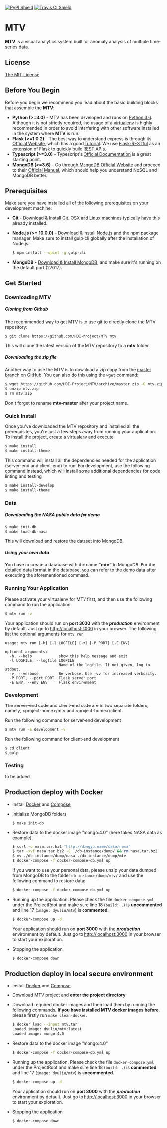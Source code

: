 [![PyPI Shield](https://img.shields.io/pypi/v/mtv.svg)](https://pypi.python.org/pypi/mtv)
[![Travis CI Shield](https://travis-ci.org/liudy1991/mtv.svg?branch=master)](https://travis-ci.org/liudy1991/mtv)

# MTV

**MTV** is a visual analytics system built for anomaly analysis of multiple time-series data.



## License

[The MIT License](https://github.com/HDI-Project/MTV/blob/master/LICENSE)



## Before You Begin

Before you begin we recommend you read about the basic building blocks that assemble the **MTV**:

- **Python (>=3.0)** - MTV has been developed and runs on [Python 3.6](https://www.python.org/downloads/release/python-360/). Although it is not strictly required, the usage of a [virtualenv](https://virtualenv.pypa.io/en/latest/) is highly recommended in order to avoid interfering with other software installed in the system where **MTV** is run.
- **Flask (>=1.0.2)** - The best way to understand express is through its [Official Website](http://flask.pocoo.org/), which has a good [Tutorial](http://flask.pocoo.org/docs/1.0/tutorial/). We use [Flask-RESTful](https://flask-restful.readthedocs.io/en/latest/) as an extension of Flask to quickly build [REST APIs](https://www.restapitutorial.com/).
- **Typescript (>=3.0)** - Typescript's [Official Documentation](https://www.typescriptlang.org/docs/home.html) is a great starting point.
- **MongoDB (>=3.6)** - Go through [MongoDB Official Website](http://mongodb.org/) and proceed to their [Official Manual](http://docs.mongodb.org/manual/), which should help you understand NoSQL and MongoDB better.



## Prerequisites

Make sure you have installed all of the following prerequisites on your development machine:

- **Git** - [Download & Install Git](https://git-scm.com/downloads). OSX and Linux machines typically have this already installed.

- **Node.js (>= 10.0.0)** - [Download & Install Node.js](https://nodejs.org/en/download/) and the npm package manager. Make sure to install gulp-cli globally after the installation of Node.js.

  ```bash
  $ npm install --quiet -g gulp-cli
  ```

- **MongoDB** - [Download & Install MongoDB](http://www.mongodb.org/downloads), and make sure it's running on the default port (27017).



## Get Started

### Downloading MTV

##### Cloning from Github

The recommended way to get MTV is to use git to directly clone the MTV repository:

```bash
$ git clone https://github.com/HDI-Project/MTV mtv
```

This will clone the latest version of the MTV repository to a **mtv** folder.

##### Downloading the zip file

Another way to use the MTV is to download a zip copy from the [master branch on GitHub](https://github.com/HDI-Project/MTV/archive/master.zip). You can also do this using the `wget` command:

```bash
$ wget https://github.com/HDI-Project/MTV/archive/master.zip -O mtv.zip
$ unzip mtv.zip
$ rm mtv.zip
```

Don't forget to rename **mtv-master** after your project name.



### Quick Install

Once you've downloaded the MTV repository and installed all the prerequisites, you're just a few steps away from running your application. To install the project, create a virtualenv and execute

```bash
$ make install
$ make install-theme
```

This command will install all the dependencies needed for the application (server-end and client-end) to run. For development, use the following command instead, which will install some additional
dependencies for code linting and testing

```bash
$ make install-develop
$ make install-theme
```



### Data

##### Downloading the NASA public data for demo

```bash
$ make init-db
$ make load-db-nasa
```

This will download and restore the dataset into MongoDB.

##### Using your own data

You have to create a database with the name **"mtv"** in MongoDB. For the detailed data format in the database, you can refer to the demo data after executing the aforementioned command.



### Running Your Application

Please activate your virtualenv for MTV first, and then use the following command to run the application.

```bash
$ mtv run -v
```

Your application should run on **port 3000** with the ***production*** environment by default. Just go to [http://localhost:3000](http://localhost:3000) in your browser. The following list the optional arguments for `mtv run`

```
usage: mtv run [-h] [-l LOGFILE] [-v] [-P PORT] [-E ENV]

optional arguments:
  -h, --help            show this help message and exit
  -l LOGFILE, --logfile LOGFILE
                        Name of the logfile. If not given, log to stdout.
  -v, --verbose         Be verbose. Use -vv for increased verbosity.
  -P PORT, --port PORT  Flask server port
  -E ENV, --env ENV     Flask environment
```



### Development

The server-end code and client-end code are in two separate folders, namely, \<project-home>/mtv and \<project-home>/client. 

Run the following command for server-end development

```bash
$ mtv run -E development -v
```

Run the following command for client-end development

```bash
$ cd client
$ gulp
```



### Testing

to be added



## Production deploy with Docker

- Install [Docker](https://docs.docker.com/install/) and [Compose](https://docs.docker.com/compose/install/)

- Initialize MongoDB folders

  ```bash
  $ make init-db
  ```

- Restore data to the docker image "mongo:4.0" (here takes NASA data as example). 

  ```bash
  $ curl -o nasa.tar.bz2 "http://dongyu.name/data/nasa"
  $ tar -xvf nasa.tar.bz2 -C ./db-instance/dump/ && rm nasa.tar.bz2
  $ mv ./db-instance/dump/nasa ./db-instance/dump/mtv
  $ docker-compose -f docker-compose-db.yml up
  ```

  If you want to use your personal data, please unzip your data dumped from MongoDB to the folder `db-instance/dump/mtv/` and use the following command to restore data:

  ```bash
  $ docker-compose -f docker-compose-db.yml up
  ```

- Running up the application. Please check the file `docker-compose.yml` under the ProjectRoot and make sure line 18 (`build: .`) is **uncommented** and line 17 (`image: dyuliu/mtv`) is **commented**.

  ```bash
  $ docker-compose up -d
  ```

  Your application should run on **port 3000** with the ***production*** environment by default. Just go to [http://localhost:3000](http://localhost:3000) in your browser to start your exploration.

- Stopping the application

  ```bash
  $ docker-compose down
  ```



## Production deploy in local secure environment

- Install [Docker](https://docs.docker.com/install/) and [Compose](https://docs.docker.com/compose/install/)

- Download MTV project and **enter the project directory**

- Download required docker images and then load them by running the following commands. **If you have installed MTV docker images before**, please firstly run `make clean-docker`.

  ```bash
  $ docker load --input mtv.tar
  Loaded image: dyuliu/mtv:latest
  Loaded image: mongo:4.0
  ```

- Restore data to the docker image "mongo:4.0"

  ```bash
  $ docker-compose -f docker-compose-db.yml up
  ```

- Running up the application. Please check the file `docker-compose.yml` under the ProjectRoot and make sure line 18 (`build: .`) is **commented** and line 17 (`image: dyuliu/mtv`) is **uncommented**.

  ```bash
  $ docker-compose up -d
  ```

  Your application should run on **port 3000** with the ***production*** environment by default. Just go to [http://localhost:3000](http://localhost:3000) in your browser to start your exploration.

- Stopping the application

  ```bash
  $ docker-compose down
  ```

